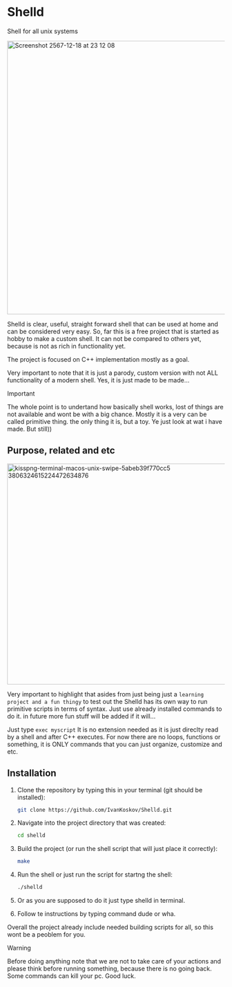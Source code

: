 # Shelld
Shell for all unix systems 

<img width="634" alt="Screenshot 2567-12-18 at 23 12 08" src="https://github.com/user-attachments/assets/06386256-3d80-4fd0-877b-f1b712ef00d5" />

Shelld is clear, useful, straight forward shell that can be used at home and can be considered very easy.
So, far this is a free project that is started as hobby to make a custom shell. It can not be compared to others yet, because is not as rich in functionality yet.

The project is focused on C++ implementation mostly as a goal.

Very important to note that it is just a parody, custom version with not ALL functionality of a modern shell. Yes, it is just made to be made...

> [!IMPORTANT]
> The whole point is to undertand how basically shell works, lost of things are not available and wont be with a big chance. Mostly it is a very can be called primitive thing.
> the only thing it is, but a toy. Ye just look at wat i have made. But still))

## Purpose, related and etc

<img width="512" alt="kisspng-terminal-macos-unix-swipe-5abeb39f770cc5 3806324615224472634876" src="https://github.com/user-attachments/assets/c42446e3-8de6-40c9-8604-692b750fcbda" />

Very important to highlight that asides from just being just a ```learning project and a fun thingy``` to test out the Shelld has its own way to run primitive scripts in terms of syntax.
Just use already installed commands to do it. in future more fun stuff will be added if it will...

Just type    ```
   exec myscript
     ```
   It is no extension needed as it is just direclty read by a shell and after C++ executes.
   For now there are no loops, functions or something, it is  ONLY commands that you can just organize, customize and etc.

## Installation
1. Clone the repository by typing this in your terminal (git should be installed):
   ```bash
   git clone https://github.com/IvanKoskov/Shelld.git
   ```
2. Navigate into the project directory that was created:
   ```bash
   cd shelld
   ```
3. Build the project (or run the shell script that will just place it correctly):
   ```bash
   make
   ```
4. Run the shell or just run the script for startng the shell:
   ```bash
   ./shelld
   ```
5. Or as you are supposed to do it just type shelld in terminal.

6. Follow te instructions by typing command dude or wha.

Overall the project already include needed building scripts for all, so this wont be a peoblem for you.


> [!WARNING]
> Before doing anything note that we are not to take care of your actions and please think before running something, because there is no going back. Some commands can kill your pc. Good luck.
